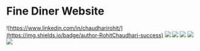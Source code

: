 # Fine Diner Website

![https://www.linkedin.com/in/chaudharirohit/](https://img.shields.io/badge/author-RohitChaudhari-success)
![](https://img.shields.io/badge/BootStrap-4.5.3-7952b3)
![](https://img.shields.io/badge/jQuery-3.5.1-0769ad)
![](https://img.shields.io/badge/SCSS-4.7.2-bf4080)
![](https://img.shields.io/badge/BootStrap-4.5.3-7952b3)
![](https://img.shields.io/badge/GPL-v3-success)
